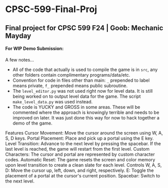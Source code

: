 # CPSC-599-Final-Proj
## Final project for CPSC 599 F24 | Goob: Mechanic Mayday

#### For WIP Demo Submission:
A few notes...
- All of the code that actually is used to compile the game is in `src`, any other folders contain complimentary programs/data/etc.
- Convention for code in files other than main: `_` prepended to label means private, `f_` prepended means public subroutine.
- The `level_editor.py` was not used right now for level data. It is still being worked on to output level data for the game. The script `make_level_data.py` was used instead.
- The code is YUCKY and GROSS in some areas. These will be commented where the approach is knowingly terrible and needs to be improved on later. It was just done this way for now to hack together a demo of the game.

Features
Cursor Movement: Move the cursor around the screen using W, A, S, D keys.
Portal Placement: Place and pick up a portal using the E key.
Level Transition: Advance to the next level by pressing the spacebar. If the last level is reached, the game will restart from the first level.
Custom Characters: The cursor and portal are represented by custom character codes.
Automatic Reset: The game resets the screen and color memory upon level transition to create a clean slate for each level.
Controls
W, A, S, D: Move the cursor up, left, down, and right, respectively.
E: Toggle the placement of a portal at the cursor's current position.
Spacebar: Switch to the next level.

